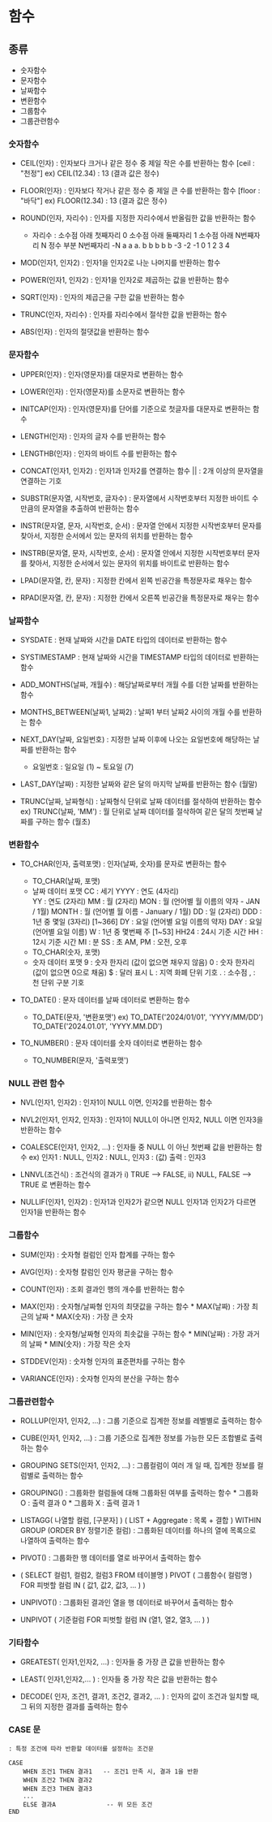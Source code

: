 # 함수

## 종류
- 숫자함수
- 문자함수
- 날짜함수
- 변환함수
- 그룹함수
- 그룹관련함수


### 숫자함수
- CEIL(인자)            : 인자보다 크거나 같은 정수 중 제일 작은 수를 반환하는 함수
  [ceil : "천정"]       ex) CEIL(12.34) : 13    (결과 값은 정수)

- FLOOR(인자)           : 인자보다 작거나 같은 정수 중 제일 큰 수를 반환하는 함수
  [floor : "바닥"]       ex) FLOOR(12.34) : 13    (결과 값은 정수)
    
- ROUND(인자, 자리수)    : 인자를 지정한 자리수에서 반올림한 값을 반환하는 함수
    * 자리수    : 소수점 아래 첫째자리 0
                  소수점 아래 둘째자리 1
                  소수점 아래 N번째자리 N
                  정수 부분 N번째자리 -N
                  a  a  a.  b b b b b 
                  -3 -2 -1  0 1 2 3 4

- MOD(인자1, 인자2)     : 인자1을 인자2로 나눈 나머지를 반환하는 함수
- POWER(인자1, 인자2)   : 인자1을 인자2로 제곱하는 값을 반환하는 함수
- SQRT(인자)            : 인자의 제곱근을 구한 값을 반환하는 함수
- TRUNC(인자, 자리수)   : 인자를 자리수에서 절삭한 값을 반환하는 함수
- ABS(인자)             : 인자의 절댓값을 반환하는 함수

### 문자함수
- UPPER(인자)           : 인자(영문자)를 대문자로 변환하는 함수
- LOWER(인자)           : 인자(영문자)를 소문자로 변환하는 함수
- INITCAP(인자)         : 인자(영문자)를 단어를 기준으로 첫글자를 대문자로 변환하는 함수

- LENGTH(인자)          : 인자의 글자 수를 반환하는 함수
- LENGTHB(인자)         : 인자의 바이트 수를 반환하는 함수

- CONCAT(인자1, 인자2)  : 인자1과 인자2를 연결하는 함수
    ||                  : 2개 이상의 문자열을 연결하는 기호

- SUBSTR(문자열, 시작번호, 글자수)
  : 문자열에서 시작번호부터 지정한 바이트 수만큼의 문자열을 추출하여 반환하는 함수

- INSTR(문자열, 문자, 시작번호, 순서)
  : 문자열 안에서 지정한 시작번호부터 문자를 찾아서,
    지정한 순서에서 있는 문자의 위치를 반환하는 함수

- INSTRB(문자열, 문자, 시작번호, 순서)
  : 문자열 안에서 지정한 시작번호부터 문자를 찾아서,
    지정한 순서에서 있는 문자의 위치를 바이트로 반환하는 함수

- LPAD(문자열, 칸, 문자)    : 지정한 칸에서 왼쪽 빈공간을 특정문자로 채우는 함수
- RPAD(문자열, 칸, 문자)    : 지정한 칸에서 오른쪽 빈공간을 특정문자로 채우는 함수

### 날짜함수
- SYSDATE
  : 현재 날짜와 시간을 DATE 타입의 데이터로 반환하는 함수

- SYSTIMESTAMP
  : 현재 날짜와 시간을 TIMESTAMP 타입의 데이터로 반환하는 함수

- ADD_MONTHS(날짜, 개월수)
  : 해당날짜로부터 개월 수를 더한 날짜를 반환하는 함수

- MONTHS_BETWEEN(날짜1, 날짜2)
  : 날짜1 부터 날짜2 사이의 개월 수를 반환하는 함수

- NEXT_DAY(날짜, 요일번호)
  : 지정한 날짜 이후에 나오는 요일번호에 해당하는 날짜를 반환하는 함수
  * 요일번호 : 일요일 (1) ~ 토요일 (7)

- LAST_DAY(날짜)
  : 지정한 날짜와 같은 달의 마지막 날짜를 반환하는 함수 (월말)

- TRUNC(날짜, 날짜형식)
  : 날짜형식 단위로 날짜 데이터를 절삭하여 반환하는 함수
  ex) TRUNC(날짜, 'MM')
      : 월 단위로 날짜 데이터를 절삭하여 같은 달의 첫번째 날짜를 구하는 함수 (월초)



### 변환함수

- TO_CHAR(인자, 출력포맷)   : 인자(날짜, 숫자)를 문자로 변환하는 함수

    * TO_CHAR(날짜, 포맷)
    - 날짜 데이터 포맷
      CC            :       세기
      YYYY          :       연도 (4자리)       
      YY            :       연도 (2자리)
      MM            :       월 (2자리)
      MON           :       월 (언어별 월 이름의 약자 - JAN / 1월)
      MONTH         :       월 (언어별 월 이름 - January / 1월)
      DD            :       일 (2자리)
      DDD           :       1년 중 몇일 (3자리) [1~366]
      DY            :       요일 (언어별 요일 이름의 약자)
      DAY           :       요일 (언어별 요일 이름)
      W             :       1년 중 몇번째 주 [1~53]
      HH24          :       24시 기준 시간
      HH            :       12시 기준 시간
      MI            :       분
      SS            :       초
      AM, PM        :       오전, 오후

    * TO_CHAR(숫자, 포맷)
    - 숫자 데이터 포맷
      9             :       숫자 한자리 (값이 없으면 채우지 않음)
      0             :       숫자 한자리 (값이 없으면 0으로 채움)
      $             :       달러 표시
      L             :       지역 화폐 단위 기호
      .             :       소수점
      ,             :       천 단위 구분 기호

- TO_DATE()         : 문자 데이터를 날짜 데이터로 변환하는 함수
  * TO_DATE(문자, '변환포맷')
    ex) TO_DATE('2024/01/01', 'YYYY/MM/DD')
        TO_DATE('2024.01.01', 'YYYY.MM.DD')

- TO_NUMBER()       : 문자 데이터를 숫자 데이터로 변환하는 함수
  * TO_NUMBER(문자, '출력포맷')


### NULL 관련 함수
- NVL(인자1, 인자2)
  : 인자1이 NULL 이면, 인자2를 반환하는 함수

- NVL2(인자1, 인자2, 인자3)
  : 인자1이 NULL이 아니면 인자2, NULL 이면 인자3을 반환하는 함수

- COALESCE(인자1, 인자2, ...)
  : 인자들 중 NULL 이 아닌 첫번째 값을 반환하는 함수
      ex) 인자1 : NULL, 인자2 : NULL, 인자3 : (값)
          출력 : 인자3

- LNNVL(조건식)
  : 조건식의 결과가
    i) TRUE --> FALSE,
    ii) NULL, FALSE --> TRUE 로 변환하는 함수

- NULLIF(인자1, 인자2)
  : 인자1과 인자2가 같으면 NULL
    인자1과 인자2가 다르면 인자1을 반환하는 함수

### 그룹함수
- SUM(인자)         : 숫자형 컬럼인 인자 합계를 구하는 함수
- AVG(인자)         : 숫자형 칼럼인 인자 평균을 구하는 함수
- COUNT(인자)       : 조회 결과인 행의 개수를 반환하는 함수
- MAX(인자)         : 숫자형/날짜형 인자의 최댓값을 구하는 함수
                    * MAX(날짜)         : 가장 최근의 날짜
                    * MAX(숫자)         : 가장 큰 숫자

- MIN(인자)         : 숫자형/날짜형 인자의 최솟값을 구하는 함수
                    * MIN(날짜)         : 가장 과거의 날짜
                    * MIN(숫자)         : 가장 작은 숫자

- STDDEV(인자)      : 숫자형 인자의 표준편차를 구하는 함수
- VARIANCE(인자)    : 숫자형 인자의 분산을 구하는 함수

### 그룹관련함수
- ROLLUP(인자1, 인자2, ...)
    : 그룹 기준으로 집계한 정보를 레벨별로 출력하는 함수

- CUBE(인자1, 인자2, ...)
    : 그룹 기준으로 집계한 정보를 가능한 모든 조합별로 출력하는 함수

- GROUPING SETS(인자1, 인자2, ...)
    : 그룹컬럼이 여러 개 일 때, 집계한 정보를 컬럼별로 출력하는 함수

- GROUPING()
    : 그룹화한 컬럼들에 대해 그룹화된 여부를 출력하는 함수
      * 그룹화 O : 출력 결과 0
      * 그룹화 X : 출력 결과 1

- LISTAGG( 나열할 컬럼, [구분자] )
  ( LIST + Aggregate : 목록 + 결합 )
  WITHIN GROUP (ORDER BY 정렬기준 컬럼)
  : 그룹화된 데이터를 하나의 열에 목록으로 나열하여 출력하는 함수

- PIVOT()
: 그룹화한 행 데이터를 열로 바꾸어서 출력하는 함수
* (
    SELECT 컬럼1, 컬럼2, 컬럼3
    FROM 테이블명
  )
  PIVOT (
        그룹함수( 컬럼명 )
        FOR 피벗할 컬럼 IN ( 값1, 값2, 값3, ... )
  )

- UNPIVOT()
: 그룹화된 결과인 열을 행 데이터로 바꾸어서 출력하는 함수
* UNPIVOT (
    기준컬럼
    FOR 피벗할 컬럼 IN (열1, 열2, 열3, ... )
)

### 기타함수
- GREATEST( 인자1,인자2, ...)
    : 인자들 중 가장 큰 값을 반환하는 함수

- LEAST( 인자1,인자2,... )
    : 인자들 중 가장 작은 값을 반환하는 함수

- DECODE( 인자, 조건1, 결과1, 조건2, 결과2, ... )
    : 인자의 값이 조건과 일치할 때, 그 뒤의 지정한 결과를 출력하는 함수

### CASE 문
    : 특정 조건에 따라 반환할 데이터를 설정하는 조건문

    CASE
        WHEN 조건1 THEN 결과1   -- 조건1 만족 시, 결과 1을 반환
        WHEN 조건2 THEN 결과2
        WHEN 조건3 THEN 결과3
        ...
        ELSE 결과A              -- 위 모든 조건
    END